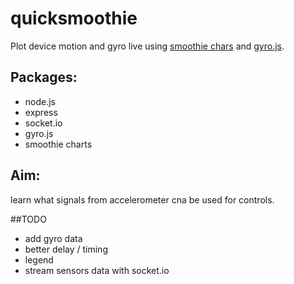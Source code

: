 # quicksmoothie
Plot device motion and gyro live using [smoothie chars](http://smoothiecharts.org/) and [gyro.js](https://github.com/tomgco/gyro.js).
## Packages:
- node.js
- express 
- socket.io
- gyro.js
- smoothie charts


## Aim: 
learn what signals from accelerometer cna be used for controls.

##TODO
- add gyro data
- better delay / timing
- legend
- stream sensors data with socket.io


